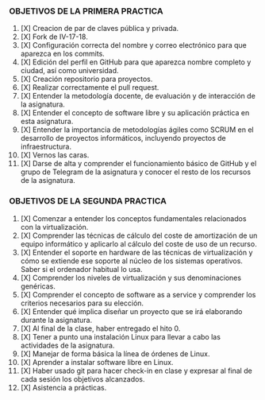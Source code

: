 
### OBJETIVOS DE LA PRIMERA PRACTICA

1. [X] Creacion de par de claves pública y privada.
2. [X] Fork de IV-17-18.
3. [X] Configuración correcta del nombre y correo electrónico para que aparezca en los commits.
4. [X] Edición del perfil en GitHub para que aparezca nombre completo y ciudad, así como universidad.
5. [X] Creación repositorio para proyectos.
6. [X] Realizar correctamente el pull request.
7. [X] Entender la metodología docente, de evaluación y de interacción de la asignatura.
8. [X] Entender el concepto de software libre y su aplicación práctica en esta asignatura.
9. [X] Entender la importancia de metodologías ágiles como SCRUM en el desarrollo de proyectos informáticos, incluyendo proyectos de infraestructura.
10. [X] Vernos las caras.
11. [X] Darse de alta y comprender el funcionamiento básico de GitHub y el grupo de Telegram de la asignatura y conocer el resto de los recursos de la asignatura.


### OBJETIVOS DE LA SEGUNDA PRACTICA

1. [X] Comenzar a entender los conceptos fundamentales relacionados con la virtualización.
2. [X] Comprender las técnicas de cálculo del coste de amortización de un equipo informático y aplicarlo  al cálculo del coste de uso de un recurso.
3. [X] Entender el soporte en hardware de las técnicas de virtualización y cómo se extiende ese soporte al núcleo de los sistemas operativos. Saber si el ordenador habitual lo usa.
4. [X] Comprender los niveles de virtualización y sus denominaciones genéricas.
5. [X] Comprender el concepto de software as a service y comprender los criterios necesarios para su elección.
6. [X] Entender qué implica diseñar un proyecto que se irá elaborando durante la asignatura.
7. [X] Al final de la clase, haber entregado el hito 0.
8. [X] Tener a punto una instalación Linux para llevar a cabo las actividades de la asignatura.
9. [X] Manejar de forma básica la línea de órdenes de Linux.
10. [X] Aprender a instalar software libre en Linux.
11. [X] Haber usado git para hacer check-in en clase y expresar al final de cada sesión los objetivos alcanzados.
12. [X] Asistencia a prácticas.
